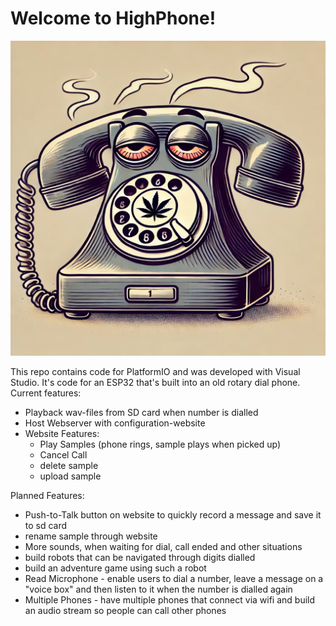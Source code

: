 # Welcome to HighPhone!

![HighPhone Coverimage](/documentation/HighPhone.webp)

This repo contains code for PlatformIO and was developed with Visual Studio. It's code for an ESP32 that's built into an old rotary dial phone. Current features:


- Playback wav-files from SD card when number is dialled
- Host Webserver with configuration-website
- Website Features:
	- Play Samples (phone rings, sample plays when picked up)
	- Cancel Call
	- delete sample
	- upload sample



Planned Features:
- Push-to-Talk button on website to quickly record a message and save it to sd card
- rename sample through website
- More sounds, when waiting for dial, call ended and other situations
- build robots that can be navigated through digits dialled
- build an adventure game using such a robot
- Read Microphone - enable users to dial a number, leave a message on a "voice box" and then listen to it when the number is dialled again
- Multiple Phones - have multiple phones that connect via wifi and build an audio stream so people can call other phones